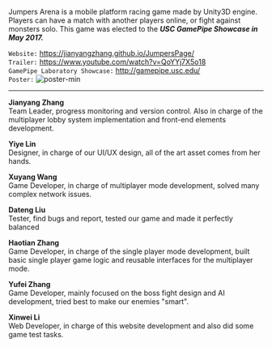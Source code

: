 Jumpers Arena is a mobile platform racing game made by Unity3D engine. Players can have a match with another players online, or fight against monsters solo. This game was elected to the ***USC GamePipe Showcase in May 2017.***

`Website:` https://jianyangzhang.github.io/JumpersPage/<br/>
`Trailer:` https://www.youtube.com/watch?v=QoYYj7X5o18<br/>
`GamePipe Laboratory Showcase:` http://gamepipe.usc.edu/<br/>
`Poster:` ![poster-min](https://cloud.githubusercontent.com/assets/22739177/25870935/b113b8d2-34ba-11e7-865f-3389a54efc50.jpg)<br/>

-------------------------------------------------------------------------------------------------------------------------------------------

**Jianyang Zhang**<br/>
Team Leader, progress monitoring and version control. Also in charge of the multiplayer lobby system implementation and front-end elements development.

**Yiye Lin**<br/>
Designer, in charge of our UI/UX design, all of the art asset comes from her hands.

**Xuyang Wang**<br/>
Game Developer, in charge of multiplayer mode development, solved many complex network issues.

**Dateng Liu**<br/>
Tester, find bugs and report, tested our game and made it perfectly balanced

**Haotian Zhang**<br/>
Game Developer, in charge of the single player mode development, built basic single player game logic and reusable interfaces for the multiplayer mode.

**Yufei Zhang**<br/>
Game Developer, mainly focused on the boss fight design and AI development, tried best to make our enemies "smart".

**Xinwei Li**<br/>
Web Developer, in charge of this website development and also did some game test tasks.
